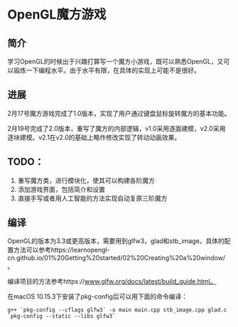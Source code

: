 # OpenGL魔方游戏

## 简介
学习OpenGL的时候出于兴趣打算写一个魔方小游戏，既可以熟悉OpenGL，又可以锻炼一下编程水平。由于水平有限，在具体的实现上可能不是很好。

## 进展
2月17号魔方游戏完成了1.0版本，实现了用户通过键盘鼠标旋转魔方的基本功能。

2月19号完成了2.0版本，重写了魔方的内部逻辑，v1.0采用逐面建模，v2.0采用逐块建模。v2.1在v2.0的基础上略作修改实现了转动动画效果。

## TODO：
1. 重写魔方类，进行模块化，使其可以构建各阶魔方
2. 添加游戏界面，包括简介和设置
3. 直接手写或者用人工智能的方法实现自动复原三阶魔方

## 编译
OpenGL的版本为3.3或更高版本，需要用到glfw3，glad和stb_image。具体的配置方法可以参考https://learnopengl-cn.github.io/01%20Getting%20started/02%20Creating%20a%20window/。

编译项目的方法参考https://www.glfw.org/docs/latest/build_guide.html。

在macOS 10.15.3下安装了pkg-config后可以用下面的命令编译：
```
g++ `pkg-config --cflags glfw3` -o main main.cpp stb_image.cpp glad.c `pkg-config --static --libs glfw3`
```
